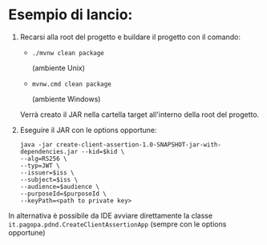 # Esempio di lancio:

1. Recarsi alla root del progetto e buildare il progetto con il comando:
   - ```shell
     ./mvnw clean package
     ```
     (ambiente Unix)
   - ```shell 
     mvnw.cmd clean package
     ```
     (ambiente Windows)
   
   Verrà creato il JAR nella cartella target all'interno della root del progetto.
2. Eseguire il JAR con le options opportune:
    ```shell
    java -jar create-client-assertion-1.0-SNAPSHOT-jar-with-dependencies.jar --kid=$kid \
    --alg=RS256 \
    --typ=JWT \
    --issuer=$iss \
    --subject=$iss \
    --audience=$audience \
    --purposeId=$purposeId \
    --keyPath=<path to private key>
   ```

In alternativa è possibile da IDE avviare direttamente la classe `it.pagopa.pdnd.CreateClientAssertionApp` (sempre con le options opportune)
